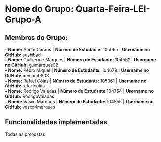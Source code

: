 # Nome do Grupo: Quarta-Feira-LEI-Grupo-A <br>

## Membros do Grupo: <br>
**- Nome:** André Caraus | **Número de Estudante:** 105065 | **Username no GitHub:** sushibad <br>
**- Nome:** Guilherme Marques | **Número de Estudante:** 104562  | **Username no GitHub:** guimarques02 <br>
**- Nome:** Pedro Miguel | **Número de Estudante:** 104679 | **Username no GitHub:** pedrom0803 <br>
**- Nome:** Rafael Cóias | **Número de Estudante:** 105361 | **Username no GitHub:** rafaelcoias <br>
**- Nome:** Rodrigo Valadas | **Número de Estudante** 104754 | **Username no GitHub:** RodrigoValadas <br>
**- Nome:** Vasco Marques | **Número de Estudante:** 104555 | **Username no GitHub:** vasco4marques 

## Funcionalidades implementadas

Todas as propostas